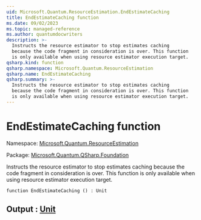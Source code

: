 ```yaml
---
uid: Microsoft.Quantum.ResourceEstimation.EndEstimateCaching
title: EndEstimateCaching function
ms.date: 09/02/2023
ms.topic: managed-reference
ms.author: quantumdocwriters
description: >-
  Instructs the resource estimator to stop estimates caching
  because the code fragment in consideration is over. This function
  is only available when using resource estimator execution target.
qsharp.kind: function
qsharp.namespace: Microsoft.Quantum.ResourceEstimation
qsharp.name: EndEstimateCaching
qsharp.summary: >-
  Instructs the resource estimator to stop estimates caching
  because the code fragment in consideration is over. This function
  is only available when using resource estimator execution target.
---
```


# EndEstimateCaching function

Namespace: [Microsoft.Quantum.ResourceEstimation](xref:Microsoft.Quantum.ResourceEstimation)

Package: [Microsoft.Quantum.QSharp.Foundation](https://nuget.org/packages/Microsoft.Quantum.QSharp.Foundation)


Instructs the resource estimator to stop estimates cachingbecause the code fragment in consideration is over. This functionis only available when using resource estimator execution target.

```qsharp
function EndEstimateCaching () : Unit
```


## Output : [Unit](xref:microsoft.quantum.qsharp.valueliterals#unit-literal)

